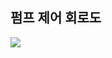 ## 펌프 제어 회로도   

<img src="https://github.com/leehyeongseck/RC_Project/blob/Dev/pump_control/2020-11-26%2002%3B20%3B33.PNG">